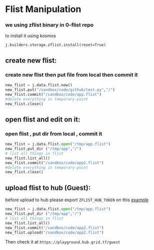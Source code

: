 # Flist Manipulation 
### we using zflist binary in 0-flist repo
 
 to install it using kosmos
 ```
 j.builders.storage.zflist.install(reset=True)
 ```
 
## create new flist:
### create new flist then put file from local then commit it
```python
new_flist = j.data.flist.new() 
new_flist.put("/sandbox/code/github/test.py","/") 
new_flist.commit("/sandbox/code/app.flist") 
#delete everything in temporary-point
new_flist.close()
```

## open flist and edit on it:
### open flist , put dir from local , commit it
```python
new_flist = j.data.flist.open("/tmp/app.flist") 
new_flist.put_dir ("/tmp/app","/") 
# list all things in flist
new_flist.list_all()
new_flist.commit("/sandbox/code/app2.flist") 
#delete everything in temporary-point
new_flist.close()
```


## upload flist to hub (Guest):
before upload to hub please export  ``ZFLIST_HUB_TOKEN`` on this [example](https://github.com/threefoldtech/0-flist/tree/development-v2-customhub#example)

```python
new_flist = j.data.flist.open("/tmp/app.flist") 
new_flist.put_dir ("/tmp/app","/") 
# list all things in flist
new_flist.list_all()
new_flist.commit("/sandbox/code/app2.flist") 
new_flist.upload("/sandbox/code/app2.flist")
```

Then check it at ```https://playground.hub.grid.tf/guest```